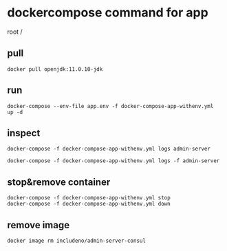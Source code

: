 # dockercompose command for app

root /

## pull
```
docker pull openjdk:11.0.10-jdk
```

## run
```
docker-compose --env-file app.env -f docker-compose-app-withenv.yml  up -d
```

## inspect
```
docker-compose -f docker-compose-app-withenv.yml logs admin-server

docker-compose -f docker-compose-app-withenv.yml logs -f admin-server

```

## stop&remove container
```
docker-compose -f docker-compose-app-withenv.yml stop
docker-compose -f docker-compose-app-withenv.yml down
```

## remove image
```
docker image rm includeno/admin-server-consul
```
